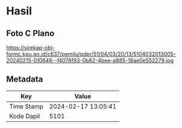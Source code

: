# Hasil

## Foto C Plano

https://sirekap-obj-formc.kpu.go.id/c637/pemilu/pdpr/51/04/03/20/13/5104032013005-20240215-010646--f4078f93-0b82-4bee-a885-18ae0e552279.jpg


## Metadata

| Key        | Value               |
| ---------- | ------------------- |
| Time Stamp | 2024-02-17 13:05:41 |
| Kode Dapil | 5101                |



